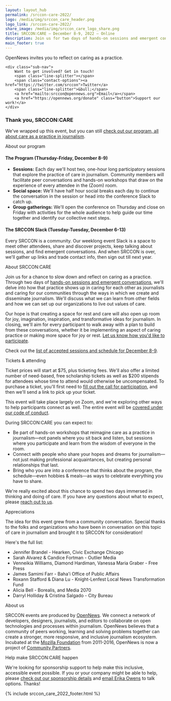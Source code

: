 ```yaml
---
layout: layout_hub
permalink: /srccon-care-2022/
logo: /media/img/srccon_care_header.png
logo_link: /srccon-care-2022/
share_image: /media/img/srccon_care_logo_share.png
title: SRCCON:CARE — December 8-9, 2022 — Online
description: Join us for two days of hands-on sessions and emergent conversations to reflect on caring as a practice in journalism.
main_footer: true
---
```


<div class="page-intro">
    <p class="big-type">OpenNews invites you to reflect on caring&nbsp;as&nbsp;a&nbsp;practice.</p>
    
    <div class="sub-nav">
        Want to get involved? Get in touch! 
        <span class="line-splitter"></span>
        <span class="contact-options"><a href="https://twitter.com/srccon">Twitter</a>
        <span class="line-splitter">&bull;</span>
        <a href="mailto:srccon@opennews.org">Email</a></span>
        <a href="https://opennews.org/donate" class="button">Support our work!</a>
    </div>
</div>


### Thank you, SRCCON:CARE

We've wrapped up this event, but you can still [check out our program, all about care as a practice in journalism](/srccon-care-2022/program#our-schedule).

<div class="page-divider" id="about"><span>About our program</span></div>

#### The Program (Thursday-Friday, December 8-9)

* **Sessions:** Each day we'll host two, one-hour long participatory sessions that explore the practice of care in journalism. Community members will facilitate peer conversations and hands-on workshops that draw on the experience of every attendee in the (Zoom) room.
* **Social space:** We'll have half hour social breaks each day to continue the conversation in the session or head into the conference Slack to catch up.
* **Group gatherings:** We'll open the conference on Thursday and close on Friday with activities for the whole audience to help guide our time together and identify our collective next steps.


#### The SRCCON Slack (Tuesday-Tuesday, December 6-13)

Every SRCCON is a community. Our weeklong event Slack is a space to meet other attendees, share and discover projects, keep talking about sessions, and find emergent conversations. And when SRCCON is over, we'll gather up links and trade contact info, then sign out till next year.

<div class="page-divider" id="about"><span>About SRCCON:CARE</span></div>

Join us for a chance to slow down and reflect on caring as a practice. Through two days of [hands-on sessions and emergent conversations](/srccon-care-2022/program/), we'll delve into how that practice shows up in caring for each other as journalists and caring for our communities through the ways in which we create and disseminate journalism. We'll discuss what we can learn from other fields and how we can set up our organizations to live out values of care.

Our hope is that creating a space for rest and care will also open up room for joy, imagination, inspiration, and transformative ideas for journalism. In closing, we'll aim for every participant to walk away with a plan to build from these conversations, whether it be implementing an aspect of caring practice or making more space for joy or rest. [Let us know how you'd like to participate](/care/participation/form).

Check out the [list of accepted sessions and schedule for December 8-9](/srccon-care-2022/program/).

<div id="tickets" class="page-divider"><span>Tickets & attending</span></div>

Ticket prices will start at $75, plus ticketing fees. We'll also offer a limited number of need-based, free scholarship tickets as well as $200 stipends for attendees whose time to attend would otherwise be uncompensated. To purchase a ticket, you'll first need to [fill out the call for participation](/care/participation/form), and then we'll send a link to pick up your ticket. 

This event will take place largely on Zoom, and we're exploring other ways to help participants connect as well. The entire event will be [covered under our code of conduct](/conduct).

During SRCCON:CARE you can expect to:

* Be part of hands-on workshops that reimagine care as a practice in journalism—not panels where you sit back and listen, but sessions where you participate and learn from the wisdom of everyone in the room.
* Connect with people who share your hopes and dreams for journalism—not just making professional acquaintances, but creating personal relationships that last.
* Bring who you are into a conference that thinks about the program, the schedule—even hobbies & meals—as ways to celebrate everything you have to share.

We're really excited about this chance to spend two days immersed in thinking and doing of care. If you have any questions about what to expect, please [reach out to us](mailto:srccon@opennews.org).


<div id="appreciations" class="page-divider"><span>Appreciations</span></div>

The idea for this event grew from a community conversation. Special thanks to the folks and organizations who have been in conversation on this topic of care in journalism and brought it to SRCCON for consideration! 

Here's the full list: 

* Jennifer Brandel - Hearken, Civic Exchange Chicago
* Sarah Alvarez & Candice Fortman - Outlier Media
* Venneikia Williams, Diamond Hardiman, Vanessa Maria Graber - Free Press
* James Samimi Farr - Baha'i Office of Public Affairs
* Roxann Stafford & Diana Lu - Knight-Lenfest Local News Transformation Fund
* Alicia Bell - Borealis, and Media 2070
* Darryl Holliday & Cristina Salgado - City Bureau

<div class="page-divider"><span>About us</span></div>

SRCCON events are produced by [OpenNews](https://opennews.org/). We connect a network of developers, designers, journalists, and editors to collaborate on open technologies and processes within journalism. OpenNews believes that a community of peers working, learning and solving problems together can create a stronger, more responsive, and inclusive journalism ecosystem. Incubated at the [Mozilla Foundation](https://www.mozilla.org/en-US/foundation/) from 2011-2016, OpenNews is now a project of [Community Partners](http://communitypartners.org/).

<div class="page-divider"><span>Help make SRCCON:CARE happen</span></div>

We're looking for sponsorship support to help make this inclusive, accessible event possible. If you or your company might be able to help, please [check out our sponsorship details](/sponsors/) and [email Erika Owens](mailto:erika@opennews.org) to talk options. Thanks!


{% include srccon_care_2022_footer.html %}
